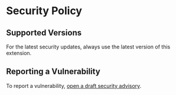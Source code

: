 # Security Policy

## Supported Versions

For the latest security updates, always use the latest version of this extension.

## Reporting a Vulnerability

To report a vulnerability, [open a draft security advisory](https://github.com/RyanLua/WebEdit/security/advisories/new).
